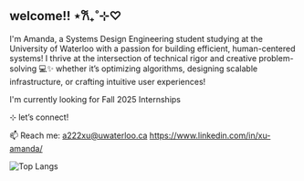 ## welcome!! ⋆𐙚₊˚⊹♡

I'm Amanda, a Systems Design Engineering student studying at the University of Waterloo with a passion for building efficient, human-centered systems! I thrive at the intersection of technical rigor and creative problem-solving 💻✨ whether it’s optimizing algorithms, designing scalable infrastructure, or crafting intuitive user experiences!

I'm currently looking for Fall 2025 Internships 


⊹ let’s connect!

📫 Reach me: 
a222xu@uwaterloo.ca
https://www.linkedin.com/in/xu-amanda/


<!--
**aamnda/aamnda** is a ✨ _special_ ✨ repository because its `README.md` (this file) appears on your GitHub profile.

Here are some ideas to get you started:

- 🔭 I’m currently working on ...
- 🌱 I’m currently learning ...
- 👯 I’m looking to collaborate on ...
- 🤔 I’m looking for help with ...
- 💬 Ask me about ...
- 📫 How to reach me: ...
- 😄 Pronouns: ...
- ⚡ Fun fact: ...
-->



![Top Langs](https://github-readme-stats.vercel.app/api/top-langs/?username=aamnda&layout=compact&theme=nightowl)
